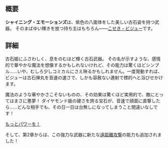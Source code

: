 <!-- title: シャイニング・エモーションズ -->

<!-- quote: シャイニング・エモーション！ わぁ、私すごく強い！ -->

<!-- chapters: -1 -->

<!-- images: (ビジューが初めてシャイニング・エモーションズを手にする場面), (インベントリに表示されたシャイニング・エモーションズ), (シャイニング・エモーションズの能力発動シーン) -->

<!-- model: true -->

## 概要

**シャイニング・エモーションズ**は、紫色の八面体をした美しい古石姿を持つ武器。
そのまばゆい輝きを放つ持ち主はもちろん――[こせき・ビジュー](#entry:bijou-entry)です。

## 詳細

古石姫にふさわしく、息をのむほど輝く古石武器。
その名が示すような、感情的で華やかな魔法を想像するかもしれないけれど、その能力は驚くほどシンプル……いや、むしろ少しコミカルにさえ映るかもしれません。一度発動すれば、ビジューは古石弾丸を音速の速さで、しかも容赦ない連射で標的へと浴びせかけます。

魔法のような華やかさこそないものの、その効果は驚くほど実用的で、敵にとってはまさに悪夢！
ダイヤモンド級の硬さを誇る宝石が、音速で顔面に直撃したら……どんな相手でも、その日一日は台無しになってしまうこと間違いなしです！

[もっとパワーを！](#embed:https://www.youtube.com/live/Fr6yMByDTIs?feature=shared&t=8524)

そして、第2章からは、この強力な武器に新たな[遠距離攻撃](#entry:revelations-entry)の能力も追加されました！
